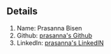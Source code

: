 ## Details

1. Name: Prasanna Bisen  
2. Github: [prasanna's Github ](https://github.com/prasannabisen)   
3. LinkedIn: [prasanna's LinkedIN](https://www.linkedin.com/in/prasanna-bisen-40749a55/)   
